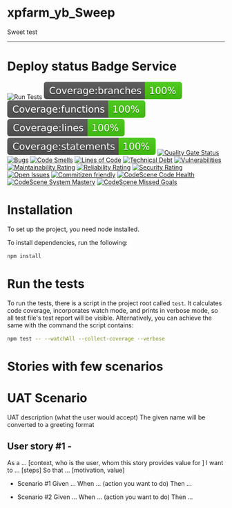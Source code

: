 # xpfarm_yb_Sweep 
Sweet test

---

# Deploy status Badge Service

![Run Tests](https://github.com/carlo-tronnberg/xpfarm_yb_Sweep/actions/workflows/main.yml/badge.svg)
[![Build Status](coverage/badge-branches.svg)](coverage/badge-branches.svg)
[![Build Status](coverage/badge-functions.svg)](coverage/badge-functions.svg)
[![Build Status](coverage/badge-lines.svg)](coverage/badge-lines.svg)
[![Build Status](coverage/badge-statements.svg)](coverage/badge-statements.svg)
[![Quality Gate Status](https://sonarcloud.io/api/project_badges/measure?project=carlo-tronnberg_xpfarm_yb_Sweep&metric=alert_status)](https://sonarcloud.io/summary/new_code?id=carlo-tronnberg_xpfarm_yb_Sweep)
[![Bugs](https://sonarcloud.io/api/project_badges/measure?project=carlo-tronnberg_xpfarm_yb_Sweep&metric=bugs)](https://sonarcloud.io/summary/new_code?id=carlo-tronnberg_xpfarm_yb_Sweep)
[![Code Smells](https://sonarcloud.io/api/project_badges/measure?project=carlo-tronnberg_xpfarm_yb_Sweep&metric=code_smells)](https://sonarcloud.io/summary/new_code?id=carlo-tronnberg_xpfarm_yb_Sweep)
[![Lines of Code](https://sonarcloud.io/api/project_badges/measure?project=carlo-tronnberg_xpfarm_yb_Sweep&metric=ncloc)](https://sonarcloud.io/summary/new_code?id=carlo-tronnberg_xpfarm_yb_Sweep)
[![Technical Debt](https://sonarcloud.io/api/project_badges/measure?project=carlo-tronnberg_xpfarm_yb_Sweep&metric=sqale_index)](https://sonarcloud.io/summary/new_code?id=carlo-tronnberg_xpfarm_yb_Sweep)
[![Vulnerabilities](https://sonarcloud.io/api/project_badges/measure?project=carlo-tronnberg_xpfarm_yb_Sweep&metric=vulnerabilities)](https://sonarcloud.io/summary/new_code?id=carlo-tronnberg_xpfarm_yb_Sweep)
[![Maintainability Rating](https://sonarcloud.io/api/project_badges/measure?project=carlo-tronnberg_xpfarm_yb_Sweep&metric=sqale_rating)](https://sonarcloud.io/summary/new_code?id=carlo-tronnberg_xpfarm_yb_Sweep)
[![Reliability Rating](https://sonarcloud.io/api/project_badges/measure?project=carlo-tronnberg_xpfarm_yb_Sweep&metric=reliability_rating)](https://sonarcloud.io/summary/new_code?id=carlo-tronnberg_xpfarm_yb_Sweep)
[![Security Rating](https://sonarcloud.io/api/project_badges/measure?project=carlo-tronnberg_xpfarm_yb_Sweep&metric=security_rating)](https://sonarcloud.io/summary/new_code?id=carlo-tronnberg_xpfarm_yb_Sweep)
[![Open Issues](https://img.shields.io/github/issues/carlo-tronnberg/badge.svg)](https://github.com/carlo-tronnberg/xpfarm_yb_Sweep/issues)
[![Commitizen friendly](https://img.shields.io/badge/commitizen-friendly-brightgreen.svg)](http://commitizen.github.io/cz-cli/)
[![CodeScene Code Health](https://codescene.io/projects/20959/status-badges/code-health)](https://codescene.io/projects/20959)
[![CodeScene System Mastery](https://codescene.io/projects/20959/status-badges/system-mastery)](https://codescene.io/projects/20959)
[![CodeScene Missed Goals](https://codescene.io/projects/20959/status-badges/missed-goals)](https://codescene.io/projects/20959)

# Installation

To set up the project, you need node installed.

To install dependencies, run the following:

```sh
npm install
```

# Run the tests

To run the tests, there is a script in the project root called `test`. It calculates code coverage, incorporates
watch mode, and prints in verbose mode, so all test file's test report will be visible. Alternatively, you
can achieve the same with the command the script contains:

```sh
npm test -- --watchAll --collect-coverage --verbose
```

# Stories with few scenarios

# UAT Scenario

UAT description (what the user would accept)
The given name will be converted to a greeting format

## User story #1 - <Short description>

As a ... [context, who is the user, whom this story provides value for ]
I want to ... [steps]
So that ... [motivation, value]

- Scenario #1
  Given ...
  When ... (action you want to do)
  Then ...

- Scenario #2
  Given ...
  When ... (action you want to do)
  Then ...

